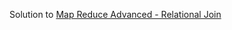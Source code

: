 Solution to [Map Reduce Advanced - Relational Join](https://www.hackerrank.com/challenges/map-reduce-advanced-relational-join)